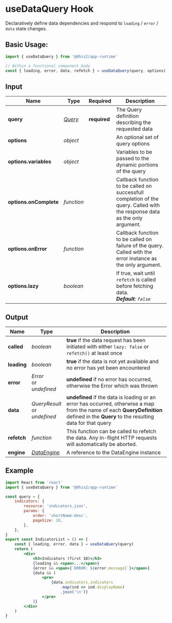 # useDataQuery Hook

Declaratively define data dependencies and respond to `loading` / `error` / `data` state changes.

## Basic Usage:

```jsx
import { useDataQuery } from '@dhis2/app-runtime'

// Within a functional component body
const { loading, error, data, refetch } = useDataQuery(query, options)
```

## Input

| Name                   | Type                   | Required     | Description                                                                                                                |
| ---------------------- | ---------------------- | ------------ | -------------------------------------------------------------------------------------------------------------------------- |
| **query**              | [_Query_](types/Query) | **required** | The Query definition describing the requested data                                                                         |
| **options**            | _object_               |              | An optional set of query options                                                                                           |
| **options.variables**  | _object_               |              | Variables to be passed to the dynamic portions of the query                                                                |
| **options.onComplete** | _function_             |              | Callback function to be called on successfull completion of the query. Called with the response data as the only argument. |
| **options.onError**    | _function_             |              | Callback function to be called on failure of the query. Called with the error instance as the only argument.               |
| **options.lazy**       | _boolean_              |              | If true, wait until `refetch` is called before fetching data.<br/>_**Default**: `false`_                                   |

## Output

| Name        | Type                                 | Description                                                                                                                                                                            |
| ----------- | ------------------------------------ | -------------------------------------------------------------------------------------------------------------------------------------------------------------------------------------- |
| **called**  | _boolean_                            | **true** if the data request has been initiated with either `lazy: false` or `refetch()` at least once                                                                                 |
| **loading** | _boolean_                            | **true** if the data is not yet available and no error has yet been encountered                                                                                                        |
| **error**   | _Error_<br/>or<br/>_undefined_       | **undefined** if no error has occurred, otherwise the Error which was thrown                                                                                                           |
| **data**    | _QueryResult_<br/>or<br/>_undefined_ | **undefined** if the data is loading or an error has occurred, otherwise a map from the name of each **QueryDefinition** defined in the **Query** to the resulting data for that query |
| **refetch** | _function_                           | This function can be called to refetch the data. Any in-flight HTTP requests will automatically be aborted.                                                                            |
| **engine**  | [_DataEngine_](advanced/DataEngine)  | A reference to the DataEngine instance                                                                                                                                                 |

## Example

```jsx
import React from 'react'
import { useDataQuery } from '@dhis2/app-runtime'

const query = {
    indicators: {
        resource: 'indicators.json',
        params: {
            order: 'shortName:desc',
            pageSize: 10,
        },
    },
}
export const IndicatorList = () => {
    const { loading, error, data } = useDataQuery(query)
    return (
        <div>
            <h3>Indicators (first 10)</h3>
            {loading && <span>...</span>}
            {error && <span>{`ERROR: ${error.message}`}</span>}
            {data && (
                <pre>
                    {data.indicators.indicators
                        .map(ind => ind.displayName)
                        .join('\n')}
                </pre>
            )}
        </div>
    )
}
```
